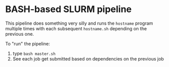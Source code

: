 # BASH-based SLURM pipeline

This pipeline does something very silly and runs the `hostname`
program multiple times with each subsequent `hostname.sh` depending
on the previous one.

To "run" the pipeline:

1. type `bash master.sh`
2. See each job get submitted based on dependencies on the previous job

